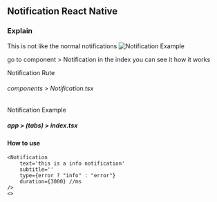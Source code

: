 ## Notification React Native

### Explain
This is not like the normal notifications
![Notification Example](https://github.com/ElJhonnypro/LinkedinProjects/blob/main/ImagesProject/ExampleNotification.png?raw=true)

go to component > Notification
in the index you can see it how it works

Notification Rute
###### components > Notification.tsx
Notification Example
##### app > (tabs) > index.tsx

#### How to use
```tsx
<Notification
    text='this is a info notification'
    subtitle=''
    type={error ? "info" : "error"}
    duration={3000} //ms
/>
<>
```